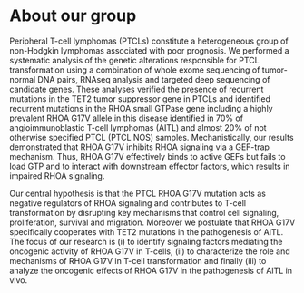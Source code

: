# About our group

Peripheral T-cell lymphomas (PTCLs) constitute a heterogeneous group of
non-Hodgkin lymphomas associated with poor prognosis. We performed a systematic
analysis of the genetic alterations responsible for PTCL transformation using a
combination of whole exome sequencing of tumor-normal DNA pairs, RNAseq analysis
and targeted deep sequencing of candidate genes. These analyses verified the
presence of recurrent mutations in the TET2 tumor suppressor gene in PTCLs and
identified recurrent mutations in the RHOA small GTPase gene including a highly
prevalent RHOA G17V allele in this disease identified in 70% of
angioimmunoblastic T-cell lymphomas (AITL) and almost 20% of not otherwise
specified PTCL (PTCL NOS) samples. Mechanistically, our results demonstrated
that RHOA G17V inhibits RHOA signaling via a GEF-trap mechanism. Thus, RHOA G17V
effectively binds to active GEFs but fails to load GTP and to interact with
downstream effector factors, which results in impaired RHOA signaling.

Our central hypothesis is that the PTCL RHOA G17V mutation acts as negative
regulators of RHOA signaling and contributes to T-cell transformation by
disrupting key mechanisms that control cell signaling, proliferation, survival
and migration. Moreover we postulate that RHOA G17V specifically cooperates with
TET2 mutations in the pathogenesis of AITL. The focus of our research is (i) to
identify signaling factors mediating the oncogenic activity of RHOA G17V in
T-cells, (ii) to characterize the role and mechanisms of RHOA G17V in T-cell
transformation and finally (iii) to analyze the oncogenic effects of RHOA G17V
in the pathogenesis of AITL in vivo.
